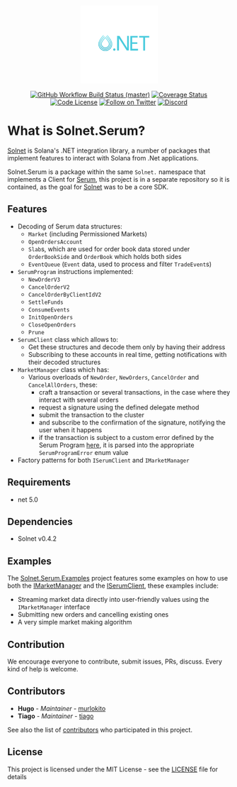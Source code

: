 <p align="center">
    <img src="https://raw.githubusercontent.com/bmresearch/Solnet.Serum/master/assets/icon.png" margin="auto" height="175"/>
</p>

<p align="center">
    <a href="https://github.com/bmresearch/Solnet.Serum/actions/workflows/dotnet.yml">
        <img src="https://github.com/bmresearch/Solnet.Serum/actions/workflows/dotnet.yml/badge.svg"
            alt="GitHub Workflow Build Status (master)" ></a>
    <a href="https://coveralls.io/github/bmresearch/Solnet.Serum?branch=master">
        <img src="https://coveralls.io/repos/github/bmresearch/Solnet.Serum/badge.svg?branch=master" 
            alt="Coverage Status" ></a>
    <a href="">
        <img src="https://img.shields.io/github/license/bmresearch/solnet.serum?style=flat-square"
            alt="Code License"></a>
    <a href="https://twitter.com/intent/follow?screen_name=blockmountainio">
        <img src="https://img.shields.io/twitter/follow/blockmountainio?style=flat-square&logo=twitter"
            alt="Follow on Twitter"></a>
    <a href="https://discord.gg/YHMbpuS3Tx">
       <img alt="Discord" src="https://img.shields.io/discord/849407317761064961?style=flat-square"
            alt="Join the discussion!"></a>
</p>

# What is Solnet.Serum?

[Solnet](https://github.com/bmresearch/Solnet) is Solana's .NET integration library, a number of packages that implement features to interact with
Solana from .Net applications.

Solnet.Serum is a package within the same `Solnet.` namespace that implements a Client for [Serum](https://projectserum.com), this project is in a
separate repository so it is contained, as the goal for [Solnet](https://github.com/bmresearch/Solnet) was to be a core SDK.

## Features
- Decoding of Serum data structures:
  - `Market` (including Permissioned Markets)
  - `OpenOrdersAccount`
  - `Slab`s, which are used for order book data stored under `OrderBookSide` and `OrderBook` which holds both sides
  - `EventQueue` (`Event` data, used to process and filter `TradeEvent`s)
- `SerumProgram` instructions implemented:
  - `NewOrderV3`
  - `CancelOrderV2`
  - `CancelOrderByClientIdV2`
  - `SettleFunds`
  - `ConsumeEvents`
  - `InitOpenOrders`
  - `CloseOpenOrders`
  - `Prune`
- `SerumClient` class which allows to:
  - Get these structures and decode them only by having their address
  - Subscribing to these accounts in real time, getting notifications with their decoded structures
- `MarketManager` class which has:
  - Various overloads of `NewOrder`, `NewOrders`, `CancelOrder` and `CancelAllOrders`, these:
    - craft a transaction or several transactions, in the case where they interact with several orders
    - request a signature using the defined delegate method
    - submit the transaction to the cluster
    - and subscribe to the confirmation of the signature, notifying the user when it happens
    - if the transaction is subject to a custom error defined by the Serum Program [here](https://github.com/project-serum/serum-dex/blob/master/dex/src/error.rs), it is parsed into the appropriate `SerumProgramError` enum value
- Factory patterns for both `ISerumClient` and `IMarketManager`


## Requirements
- net 5.0

## Dependencies
- Solnet v0.4.2

## Examples

The [Solnet.Serum.Examples]() project features some examples on how to use both the [IMarketManager]() and the [ISerumClient](), these examples include:
- Streaming market data directly into user-friendly values using the `IMarketManager` interface
- Submitting new orders and cancelling existing ones
- A very simple market making algorithm

## Contribution

We encourage everyone to contribute, submit issues, PRs, discuss. Every kind of help is welcome.

## Contributors

* **Hugo** - *Maintainer* - [murlokito](https://github.com/murlokito)
* **Tiago** - *Maintainer* - [tiago](https://github.com/tiago18c)

See also the list of [contributors](https://github.com/bmresearch/Solnet.Serum/contributors) who participated in this project.

## License

This project is licensed under the MIT License - see the [LICENSE](https://github.com/bmresearch/Solnet.Serum/blob/master/LICENSE) file for details
